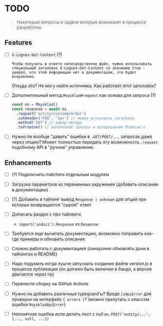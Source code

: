 # TODO

> Некоторые вопросы и задачи которые возникают в процессе разработки

## Features

- [ ] `X-Lognex-Get-Content` (?)

  ```
  Чтобы получить в ответе непосредственно файл, нужно использовать специальный заголовок X-Lognex-Get-Content со значение true - увидел, что этой информации нет в документации, это будет исправлено.
  ```

  Откуда это? Не могу найти источника. Как работает этот заголовок?

- [ ] Дополнительный метод `Moysklad#request` как основа для запроса (?)

  ```js
  const ms = Moysklad()
  const response = await ms
    .request('entity/customerorder')
    .setHeader('FOO', 'bar') // можно установить заголовок
    .method('GET') // выбор метода
    .toPromise() // выполнение запроса и возвращаение Promise'а
  ```

- [ ] Нужно ли вообще "давить" ошибки в `.GET/POST/...` запросах даже через опцию? Может полностью передать эту возможность `.request` подобному API в "ручное" управление.

## Enhancements

- [ ] (?) Подключить matchers отдельным модулем

- [ ] Загрузка параметров из переменных окружения (добавить описание в документацию)

- [ ] (?) Добавить в тайпинг вывод `Response | unknown` для опций при которых возвращается "сырой" ответ

- [ ] Дописать раздел с про тайпинги

  - `import('undici').Response` vs `Response`

- [ ] Требуется еще вычитать документацию, возможно поправить кое-где примеры и обновить описания.

- [ ] Сложно работать с документацией (синхронно обновлять доки в тайпингах и README)

- [ ] Надо подумать когда лушче запускать создание файла version.js в процессе публикации (он должен быть включен в бандл, а версия двигается через np)

- [ ] Перенести сборку на GitHub Actions

- [ ] Нужно ли добавить различные typeguard'ы? Вроде `isApiError` для проверки на интерфейс `{ errors }`? (можно препутать с классом ошибки `MoyskladApiError`)

- [ ] Непонятная ошибка если делать пост с null `ms.POST('entity/...', [..., null, ...])`
